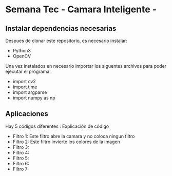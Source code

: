 # Semana Tec - Camara Inteligente -

## Instalar dependencias necesarias

Despues de clonar este repositorio, es necesario instalar:

- Python3
- OpenCV

Una vez instalados en necesario importar los siguentes archivos para poder ejecutar el programa:
- import cv2
- import time
- import argparse
- import numpy as np

## Aplicaciones

Hay 5 códigos diferentes :
Explicación de código
- Filtro 1: Este filtro abre la camara y no coloca ningun filtro
- Filtro 2: Este filtro invierte los colores de la imagen
- Filtro 3:
- Filtro 4:
- Filtro 5:
- Filtro 6:
- Filtro 7:

